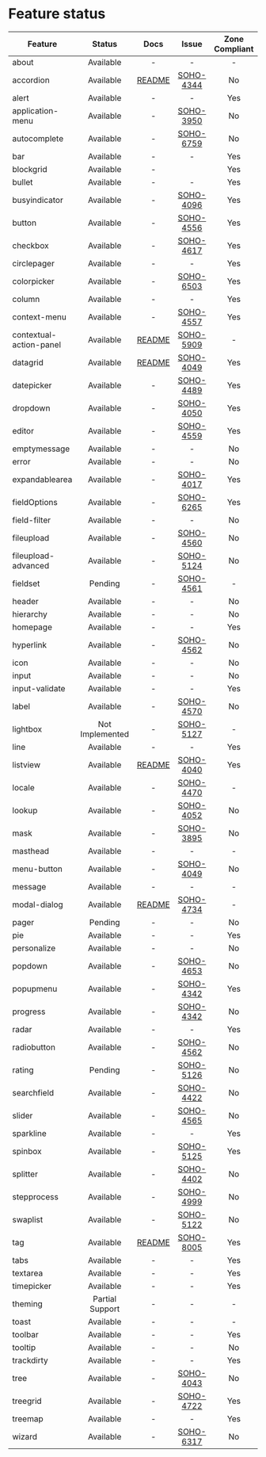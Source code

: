 
# Feature status

| Feature                 | Status               | Docs         | Issue              | Zone Compliant |
|-------------------------|:--------------------:|:------------:|:------------------:|:--------------:|
| about                   |            Available |            - |                  - |              - |
| accordion               |            Available |  [README][3] | [SOHO-4344][#4344] |             No |
| alert                   |            Available |            - |                  - |            Yes |
| application-menu        |            Available |            - | [SOHO-3950][#3950] |             No |
| autocomplete            |            Available |            - | [SOHO-6759][#6759] |             No |
| bar                     |            Available |            - |                  - |            Yes |
| blockgrid               |            Available |            - |                    |            Yes |
| bullet                  |            Available |            - |                  - |            Yes |
| busyindicator           |            Available |            - | [SOHO-4096][#4096] |            Yes |
| button                  |            Available |            - | [SOHO-4556][#4556] |            Yes |
| checkbox                |            Available |            - | [SOHO-4617][#4617] |            Yes |
| circlepager             |            Available |            - |                  - |            Yes |
| colorpicker             |            Available |            - | [SOHO-6503][#6503] |            Yes |
| column                  |            Available |            - |                  - |            Yes |
| context-menu            |            Available |            - | [SOHO-4557][#4557] |            Yes |
| contextual-action-panel |            Available |  [README][0] | [SOHO-5909][#5909] |              - |
| datagrid                |            Available |  [README][4] | [SOHO-4049][#4049] |            Yes |
| datepicker              |            Available |            - | [SOHO-4489][#4489] |            Yes |
| dropdown                |            Available |            - | [SOHO-4050][#4050] |            Yes |
| editor                  |            Available |            - | [SOHO-4559][#4559] |            Yes |
| emptymessage            |            Available |            - |                  - |             No |
| error                   |            Available |            - |                  - |             No |
| expandablearea          |            Available |            - | [SOHO-4017][#4017] |            Yes |
| fieldOptions            |            Available |            - | [SOHO-6265][#6265] |            Yes |
| field-filter            |            Available |            - |                  - |             No |
| fileupload              |            Available |            - | [SOHO-4560][#4560] |             No |
| fileupload-advanced     |            Available |            - | [SOHO-5124][#5214] |             No |
| fieldset                |              Pending |            - | [SOHO-4561][#4561] |              - |
| header                  |            Available |            - |                  - |             No |
| hierarchy               |            Available |            - |                  - |             No |
| homepage                |            Available |            - |                  - |            Yes |
| hyperlink               |            Available |            - | [SOHO-4562][#4562] |             No |
| icon                    |            Available |            - |                  - |             No |
| input                   |            Available |            - |                  - |             No |
| input-validate          |            Available |            - |                  - |            Yes |
| label                   |            Available |            - | [SOHO-4570][#4570] |             No |
| lightbox                |      Not Implemented |            - | [SOHO-5127][#5127] |              - |
| line                    |            Available |            - |                  - |            Yes |
| listview                |            Available | [README][2]  | [SOHO-4040][#4040] |            Yes |
| locale                  |            Available |            - | [SOHO-4470][#4470] |              - |
| lookup                  |            Available |            - | [SOHO-4052][#4052] |             No |
| mask                    |            Available |            - | [SOHO-3895][#3895] |             No |
| masthead                |            Available |            - |                  - |              - |
| menu-button             |            Available |            - | [SOHO-4049][#4089] |             No |
| message                 |            Available |            -  |                 - |              - |
| modal-dialog            |            Available | [README][1]  | [SOHO-4734][#4734] |              - |
| pager                   |              Pending |            - |                  - |             No |
| pie                     |            Available |            - |                  - |            Yes |
| personalize             |            Available |            - |                  - |             No |
| popdown                 |            Available |            - | [SOHO-4653][#4563] |             No |
| popupmenu               |            Available |            - | [SOHO-4342][#4342] |            Yes |
| progress                |            Available |            - | [SOHO-4342][#4342] |             No |
| radar                   |            Available |            - |                  - |            Yes |
| radiobutton             |            Available |            - | [SOHO-4562][#4562] |             No |
| rating                  |              Pending |            - | [SOHO-5126][#5126] |             No |
| searchfield             |            Available |            - | [SOHO-4422][#4422] |             No |
| slider                  |            Available |            - | [SOHO-4565][#4565] |             No |
| sparkline               |            Available |            - |                  - |            Yes |
| spinbox                 |            Available |            - | [SOHO-5125][#5125] |            Yes |
| splitter                |            Available |            - | [SOHO-4402][#4402] |             No |
| stepprocess             |            Available |            - | [SOHO-4999][#4999] |             No |
| swaplist                |            Available |            - | [SOHO-5122][#5122] |             No |
| tag                     |            Available |  [README][5] | [SOHO-8005][#8005] |            Yes |
| tabs                    |            Available |            - |                  - |            Yes |
| textarea                |            Available |            - |                  - |            Yes |
| timepicker              |            Available |            - |                  - |            Yes |
| theming                 |      Partial Support |            - |                  - |              - |
| toast                   |            Available |            - |                  - |              - |
| toolbar                 |            Available |            - |                  - |            Yes |
| tooltip                 |            Available |            - |                  - |             No |
| trackdirty              |            Available |            - |                  - |            Yes |
| tree                    |            Available |            - | [SOHO-4043][#4083] |             No |
| treegrid                |            Available |            - | [SOHO-4722][#4722] |            Yes |
| treemap                 |            Available |            - |                  - |            Yes |
| wizard                  |            Available |            - | [SOHO-6317][#6317] |             No |

[0]: ../projects/ids-enterprise-ng/src/lib/contextual-action-panel/README.md
[1]: ../projects/ids-enterprise-ng/src/lib/modal-dialog/README.md
[2]: ../projects/ids-enterprise-ng/src/lib/listview/README.md
[3]: ../projects/ids-enterprise-ng/src/lib/accordion/README.md
[4]: ../projects/ids-enterprise-ng/src/lib/datagrid/README.md
[5]: ../projects/ids-enterprise-ng/src/lib/tag/README.md
[#6759]: http://jira/browse/SOHO-6759
[#4344]: http://jira/browse/SOHO-4344
[#5909]: http://jira/browse/SOHO-5909
[#3895]: http://jira/browse/SOHO-3895
[#3950]: http://jira/browse/SOHO-3950
[#4017]: http://jira/browse/SOHO-4017
[#4040]: http://jira/browse/SOHO-4040
[#4049]: http://jira/browse/SOHO-4049
[#4050]: http://jira/browse/SOHO-4050
[#4052]: http://jira/browse/SOHO-4052
[#4083]: http://jira/browse/SOHO-4083
[#4089]: http://jira/browse/SOHO-4089
[#4096]: http://jira/browse/SOHO-4096
[#4097]: http://jira/browse/SOHO-4097
[#4342]: http://jira/browse/SOHO-4342
[#4402]: http://jira/browse/SOHO-4402
[#4422]: http://jira/browse/SOHO-4422
[#4470]: http://jira/browse/SOHO-4470
[#4489]: http://jira/browse/SOHO-4489
[#4556]: http://jira/browse/SOHO-4556
[#4557]: http://jira/browse/SOHO-4557
[#4559]: http://jira/browse/SOHO-4559
[#4560]: http://jira/browse/SOHO-4560
[#4561]: http://jira/browse/SOHO-4561
[#4562]: http://jira/browse/SOHO-4562
[#4563]: http://jira/browse/SOHO-4563
[#4564]: http://jira/browse/SOHO-4564
[#4565]: http://jira/browse/SOHO-4565
[#4570]: http://jira/browse/SOHO-4570
[#4616]: http://jira/browse/SOHO-4616
[#4617]: http://jira/browse/SOHO-4617
[#4722]: http://jira/browse/SOHO-4722
[#4734]: http://jira/browse/SOHO-4734
[#4999]: http://jira/browse/SOHO-4999
[#5122]: http://jira/browse/SOHO-5122
[#5124]: http://jira/browse/SOHO-5124
[#5125]: http://jira/browse/SOHO-5125
[#5126]: http://jira/browse/SOHO-5126
[#5127]: http://jira/browse/SOHO-5127
[#5214]: http://jira/browse/SOHO-5214
[#6317]: http://jira/browse/SOHO-6317
[#6265]: http://jira/browse/SOHO-6265
[#6503]: http://jira/browse/SOHO-6503
[#8005]: http://jira/browse/SOHO-8005
